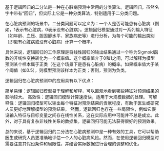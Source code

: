 基于逻辑回归的二分法是一种在心脏病预测中常用的分类算法。逻辑回归，虽然名字中带有“回归”，但实际上它是一种分类算法，特别适用于二分类问题。

在心脏病预测的场景中，二分类问题可以定义为：一个人是否可能患有心脏病（例如，1表示有心脏病，0表示没有心脏病）。逻辑回归模型通过对一系列输入特征（如年龄、血压、胆固醇水平、家族病史等）进行分析，为每个可能的输出类别（即患有心脏病或没有心脏病）计算一个概率。

具体来说，逻辑回归的工作原理是将线性回归的输出结果通过一个称为Sigmoid函数的非线性变换转化为一个概率值。这个概率值介于0和1之间，可以解释为模型预测某个样本属于正类（在这个场景下是患有心脏病）的概率。如果概率值大于某个阈值（如0.5），则模型预测该样本为正类；否则，预测为负类。

逻辑回归在心脏病预测中的应用具有以下优点：

简单易懂：逻辑回归模型易于理解和解释，可以直观地看到哪些特征对预测结果的影响较大。
高效性：逻辑回归模型计算速度快，适用于大规模数据的处理。
可解释性：逻辑回归模型可以输出每个特征对预测结果的贡献程度，有助于医生或研究人员更好地理解模型的预测结果。
然而，逻辑回归也存在一些局限性，例如它假设输入特征与目标变量之间存在线性关系，这在实际应用中可能并不总是成立。此外，对于具有复杂非线性关系的数据集，逻辑回归可能无法获得很好的预测效果。

总的来说，基于逻辑回归的二分法在心脏病预测中是一种有效的工具，它可以帮助医生或研究人员更准确地评估一个人的心脏病风险。然而，在使用逻辑回归模型时需要注意其假设条件和局限性，并结合实际数据进行合理的调整和优化。
